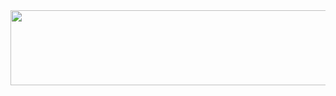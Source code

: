 <a href="https://github.com/devxb/gitanimals">
  <img
    src="https://render.gitanimals.org/lines/huise0ng"
    width="600"
    height="120"
  />
</a>
  